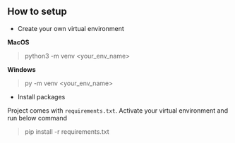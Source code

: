 ## How to setup

* Create your own virtual environment

**MacOS**
> python3 -m venv <your_env_name>

**Windows**
> py -m venv <your_env_name>

* Install packages

Project comes with `requirements.txt`. Activate your virtual environment and run below command
> pip install -r requirements.txt
